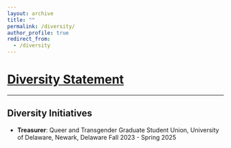 ```yaml
---
layout: archive
title: ""
permalink: /diversity/
author_profile: true
redirect_from:
  - /diversity
---
```


[Diversity Statement]()
======

<hr>

## Diversity Initiatives

* **Treasurer**: Queer and Transgender Graduate Student Union, University of Delaware, Newark, Delaware
Fall 2023 - Spring 2025

